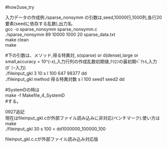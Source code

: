 #how2use_try  

入力データの作成例./sparse_nonsymm の引数は,seed,10000行,1000列,各行20要素(seedに依存する乱数),出力名.  
gcc -o sparse_nonsymm sparse_nonsymm.c  
./sparse_nonsymm 89 10000 1000 20 sparse_data.txt  
make clean  
make  

\#下の引数は、メソッド,得る特異対, s(sparse) or d(dense),large or small,accuracy = 10^(-x),入力行列の作成乱数初期値,ｸﾘﾛﾌの最初期ﾍﾞｸﾄﾙ,入力(ﾀﾞﾐｰ入力)  
./fileinput_gkl 3      10           s l 100 647   98377 dd  
./fileinput_gkl method 得る特異対数 s l 100 seed1 seed2 dd  

\#SystemDの時は  
make -f Makefile_4_SystemD  
\#する。  
  
0927追記  
現在はfileinput_gkl.cが外部ファイル読み込みに非対応(ベンチマーク).使い方は  
make  
./fileinput_gkl 30 s 100 < dd1000000_100000_100  
  
fileinput_gkl.c.cが外部ファイル読み込み対応版  

